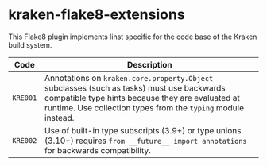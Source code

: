 # kraken-flake8-extensions

This Flake8 plugin implements linst specific for the code base of the Kraken build system.

| Code | Description |
| ---- | ----------- |
| `KRE001` | Annotations on `kraken.core.property.Object` subclasses (such as tasks) must use backwards compatible type hints because they are evaluated at runtime. Use collection types from the `typing` module instead. |
| `KRE002` | Use of built-in type subscripts (3.9+) or type unions (3.10+) requires `from __future__ import annotations` for backwards compatibility. |
